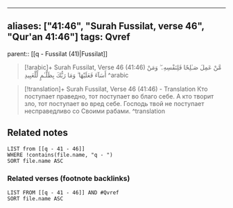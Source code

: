 
---
aliases: ["41:46", "Surah Fussilat, verse 46", "Qur'an 41:46"]
tags: Qvref
---

parent:: [[q - Fussilat (41)|Fussilat]]

> [!arabic]+ Surah Fussilat, Verse 46 (41:46)
> <span class="quran-arabic">مَّنْ عَمِلَ صَـٰلِحًا فَلِنَفْسِهِۦ ۖ وَمَنْ أَسَآءَ فَعَلَيْهَا ۗ وَمَا رَبُّكَ بِظَلَّـٰمٍ لِّلْعَبِيدِ</span>
^arabic

> [!translation]+ Surah Fussilat, Verse 46 (41:46) - Translation
> Кто поступает праведно, тот поступает во благо себе. А кто творит зло, тот поступает во вред себе. Господь твой не поступает несправедливо со Своими рабами.
^translation



## Related notes
```dataview
LIST from [[q - 41 - 46]]
WHERE !contains(file.name, "q - ")
SORT file.name ASC
```

### Related verses (footnote backlinks)
```dataview
LIST FROM [[q - 41 - 46]] AND #Qvref
SORT file.name ASC
```

